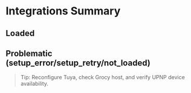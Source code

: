 ﻿# Integrations Summary

## Loaded

## Problematic (setup_error/setup_retry/not_loaded)

> Tip: Reconfigure Tuya, check Grocy host, and verify UPNP device availability.
